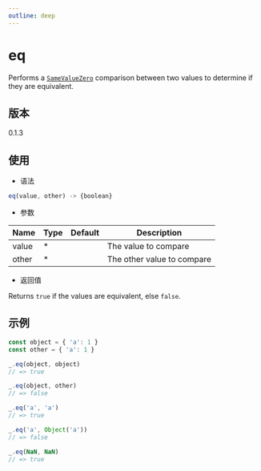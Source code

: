 ```yaml
---
outline: deep
---
```


# eq

Performs a
[`SameValueZero`](http://ecma-international.org/ecma-262/7.0/#sec-samevaluezero)
comparison between two values to determine if they are equivalent.

## 版本

0.1.3

## 使用

- 语法

```js
eq(value, other) -> {boolean}
```

- 参数

| Name    | Type  | Default | Description                |
|---------|-------|---------|----------------------------|
| value   | *     |         | The value to compare       |
| other   | *     |         | The other value to compare |

- 返回值

Returns `true` if the values are equivalent, else `false`.

## 示例

```js
const object = { 'a': 1 }
const other = { 'a': 1 }

_.eq(object, object)
// => true

_.eq(object, other)
// => false

_.eq('a', 'a')
// => true

_.eq('a', Object('a'))
// => false

_.eq(NaN, NaN)
// => true
```
